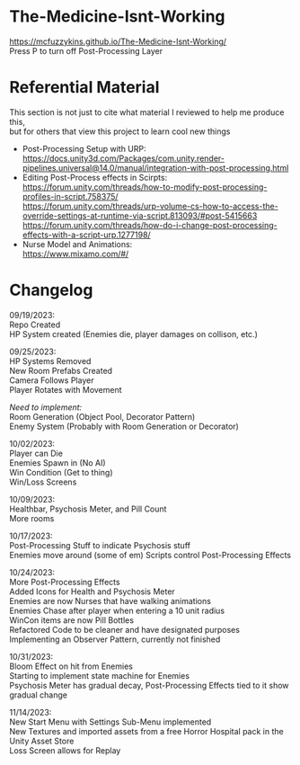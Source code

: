 # The-Medicine-Isnt-Working  
https://mcfuzzykins.github.io/The-Medicine-Isnt-Working/  
Press P to turn off Post-Processing Layer   

# Referential Material  
This section is not just to cite what material I reviewed to help me produce this,  
but for others that view this project to learn cool new things  
- Post-Processing Setup with URP:  
  https://docs.unity3d.com/Packages/com.unity.render-pipelines.universal@14.0/manual/integration-with-post-processing.html  
- Editing Post-Process effects in Scirpts:  
  https://forum.unity.com/threads/how-to-modify-post-processing-profiles-in-script.758375/  
  https://forum.unity.com/threads/urp-volume-cs-how-to-access-the-override-settings-at-runtime-via-script.813093/#post-5415663  
  https://forum.unity.com/threads/how-do-i-change-post-processing-effects-with-a-script-urp.1277198/  
- Nurse Model and Animations:  
  https://www.mixamo.com/#/  
  
# Changelog  
09/19/2023:  
Repo Created  
HP System created (Enemies die, player damages on collison, etc.)  
  
09/25/2023:  
HP Systems Removed  
New Room Prefabs Created  
Camera Follows Player  
Player Rotates with Movement  
  
*Need to implement:*  
Room Generation (Object Pool, Decorator Pattern)  
Enemy System (Probably with Room Generation or Decorator)  
  
10/02/2023:  
Player can Die  
Enemies Spawn in (No AI)  
Win Condition (Get to thing)  
Win/Loss Screens  

10/09/2023:  
Healthbar, Psychosis Meter, and Pill Count  
More rooms  
  
10/17/2023:  
Post-Processing Stuff to indicate Psychosis stuff  
Enemies move around (some of em)
Scripts control Post-Processing Effects  

10/24/2023:  
More Post-Processing Effects  
Added Icons for Health and Psychosis Meter  
Enemies are now Nurses that have walking animations  
Enemies Chase after player when entering a 10 unit radius  
WinCon items are now Pill Bottles  
Refactored Code to be cleaner and have designated purposes  
Implementing an Observer Pattern, currently not finished  

10/31/2023:  
Bloom Effect on hit from Enemies  
Starting to implement state machine for Enemies  
Psychosis Meter has gradual decay, Post-Processing Effects tied to it show gradual change  
  
11/14/2023:  
New Start Menu with Settings Sub-Menu implemented  
New Textures and imported assets from a free Horror Hospital pack in the Unity Asset Store  
Loss Screen allows for Replay  

